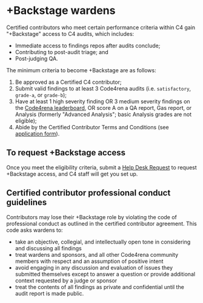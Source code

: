 # +Backstage wardens

Certified contributors who meet certain performance criteria within C4 gain "+Backstage" access to C4 audits, which includes:

- Immediate access to findings repos after audits conclude;
- Contributing to post-audit triage; and
- Post-judging QA.

The minimum criteria to become +Backstage are as follows: 

1. Be approved as a Certified C4 contributor;
1. Submit valid findings to at least 3 Code4rena audits (i.e. `satisfactory`, `grade-a`, or `grade-b`);
1. Have at least 1 high severity finding OR 3 medium severity findings on the [Code4rena leaderboard](https://code4rena.com/leaderboard/), OR score A on a QA report, Gas report, or Analysis (formerly "Advanced Analysis"; basic Analysis grades are not eligible);
1. Abide by the Certified Contributor Terms and Conditions (see [application form](https://code4rena.com/certified-contributor-application/)).

## To request +Backstage access

Once you meet the eligibility criteria, submit a [Help Desk Request](https://code4rena.com/help/) to request +Backstage access, and C4 staff will get you set up.

## Certified contributor professional conduct guidelines

Contributors may lose their +Backstage role by violating the code of professional conduct as outlined in the certified contributor agreement. This code asks wardens to:

- take an objective, collegial, and intellectually open tone in considering and discussing all findings
- treat wardens and sponsors, and all other Code4rena community members with respect and an assumption of positive intent
- avoid engaging in any discussion and evaluation of issues they submitted themselves except to answer a question or provide additional context requested by a judge or sponsor
- treat the contents of all findings as private and confidential until the audit report is made public.
